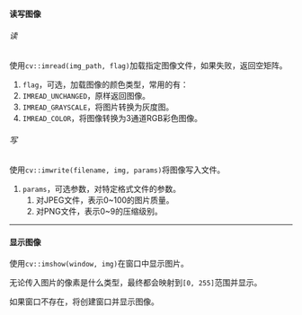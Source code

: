 #### 读写图像

###### 读

使用`cv::imread(img_path, flag)`加载指定图像文件，如果失败，返回空矩阵。

1. `flag`，可选，加载图像的颜色类型，常用的有：
1. `IMREAD_UNCHANGED`，原样返回图像。
1. `IMREAD_GRAYSCALE`，将图片转换为灰度图。
1. `IMREAD_COLOR`，将图像转换为3通道RGB彩色图像。

###### 写

使用`cv::imwrite(filename, img, params)`将图像写入文件。

1. `params`，可选参数，对特定格式文件的参数。
   1. 对JPEG文件，表示0~100的图片质量。
   2. 对PNG文件，表示0~9的压缩级别。

---

#### 显示图像

使用`cv::imshow(window, img)`在窗口中显示图片。

无论传入图片的像素是什么类型，最终都会映射到`[0, 255]`范围并显示。

如果窗口不存在，将创建窗口并显示图像。
